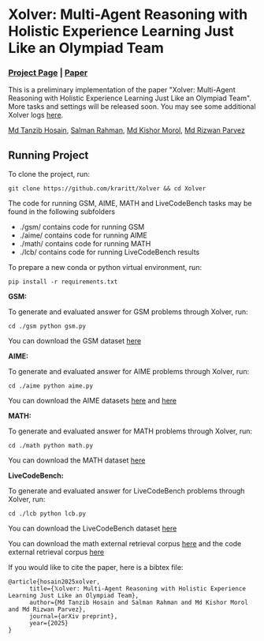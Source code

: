 # Xolver: Multi-Agent Reasoning with Holistic Experience Learning Just Like an Olympiad Team

### [Project Page](https://kagnlp.github.io/xolver.github.io/) | [Paper](https://arxiv.org/abs/2506.14234) 

This is a preliminary implementation of the paper "Xolver: Multi-Agent Reasoning with Holistic Experience Learning Just Like an Olympiad Team". More tasks and settings will be released soon. You may see some additional Xolver logs [here](https://drive.google.com/drive/folders/1O-KYcgQcEniIGfxbUcQjyZLjAzUJkr0s?usp=sharing).

[Md Tanzib Hosain](https://scholar.google.com/citations?user=3YexY9gAAAAJ&hl=en),
[Salman Rahman](https://scholar.google.com/citations?user=vr7uTc8AAAAJ&hl=en&oi=ao),
[Md Kishor Morol](https://scholar.google.com/citations?user=pjn3jg4AAAAJ&hl=en),
[Md Rizwan Parvez](https://scholar.google.com/citations?user=KhC8rtcAAAAJ&hl=en)

## Running Project

To clone the project, run:

	git clone https://github.com/kraritt/Xolver && cd Xolver

The code for running GSM, AIME, MATH and LiveCodeBench tasks may be found in the following subfolders

* ./gsm/ contains code for running GSM
* ./aime/ contains code for running AIME
* ./math/ contains code for running MATH
* ./lcb/ contains code for running LiveCodeBench results

To prepare a new conda or python virtual environment, run:
	
 	pip install -r requirements.txt

**GSM:**

To generate and evaluated answer for GSM problems through Xolver, run:
	
 	cd ./gsm python gsm.py

You can download the GSM dataset [here](https://huggingface.co/datasets/openai/gsm8k)

 **AIME:**

To generate and evaluated answer for AIME problems through Xolver, run:
	
 	cd ./aime python aime.py

You can download the AIME datasets [here](https://huggingface.co/datasets/HuggingFaceH4/aime_2024) and [here](https://huggingface.co/datasets/yentinglin/aime_2025) 

**MATH:**

To generate and evaluated answer for MATH problems through Xolver, run:
	
 	cd ./math python math.py

 You can download the MATH dataset [here](https://huggingface.co/datasets/di-zhang-fdu/MATH500)

 **LiveCodeBench:**

To generate and evaluated answer for LiveCodeBench problems through Xolver, run:
	
 	cd ./lcb python lcb.py

 You can download the LiveCodeBench dataset [here](https://huggingface.co/datasets/livecodebench/code_generation)


You can download the math external retrieval corpus [here](https://huggingface.co/datasets/nvidia/OpenMathReasoning) and the code external retrieval corpus [here](https://huggingface.co/datasets/kagnlp/retrivcod)

If you would like to cite the paper, here is a bibtex file:
```
@article{hosain2025xolver,
      title={𝕏olver: Multi-Agent Reasoning with Holistic Experience Learning Just Like an Olympiad Team}, 
      author={Md Tanzib Hosain and Salman Rahman and Md Kishor Morol and Md Rizwan Parvez},
      journal={arXiv preprint},
      year={2025}
}
```
